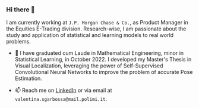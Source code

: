 ### Hi there 👋
I am currently working at `J.P. Morgan Chase & Co.`, as Product Manager in the Equities E-Trading division. Research-wise, I am passionate about the study and application of statistical and learning models to real world problems. 
- 🔭 I have graduated cum Laude in Mathematical Engineering, minor in Statistical Learning, in October 2022. I developed my Master's Thesis in Visual Localization, leveraging the power of Self-Supervised Convolutional Neural Networks to improve the problem of accurate Pose Estimation. 
<!-- - 🌱 I'm open to research roles in Machine Learning/Computer Vision or quantitative trading. -->
- 📫 Reach me on [LinkedIn](https://www.linkedin.com/in/valentina-sgarbossa/) or via email at `valentina.sgarbossa@mail.polimi.it`.


<!--
**vale9888/vale9888** is a ✨ _special_ ✨ repository because its `README.md` (this file) appears on your GitHub profile.

Here are some ideas to get you started:

- 🔭 I’m currently working on ...
- 🌱 I’m currently learning ...
- 👯 I’m looking to collaborate on ...
- 🤔 I’m looking for help with ...
- 💬 Ask me about ...
- 📫 How to reach me: ...
- 😄 Pronouns: ...
- ⚡ Fun fact: ...
-->
